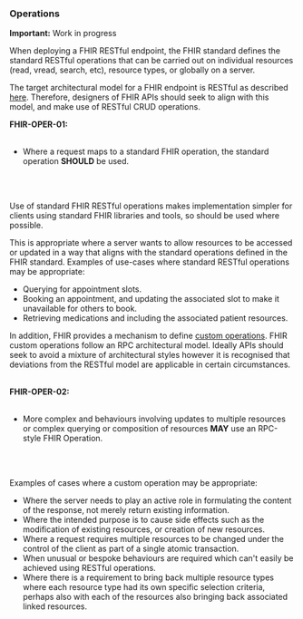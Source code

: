 ### Operations

 <div markdown="span" class="alert alert-warning" role="alert">
 <i class="fas fa-exclamation-triangle"></i><b> Important:</b> Work in progress</div>
 
When deploying a FHIR RESTful endpoint, the FHIR standard defines the standard RESTful operations that can be carried out on individual resources (read, vread, search, etc), resource types, or globally on a server.

The target architectural model for a FHIR endpoint is RESTful as described [here](https://www.hl7.org/fhir/http.html). Therefore, designers of FHIR APIs should seek to align with this model, and make use of RESTful CRUD operations.

<div markdown="span" class="alert alert-warning" role="alert">
<i class="fas fa-exclamation-triangle"></i><b> FHIR-OPER-01:</b>

<br/>
<br/>

- Where a request maps to a standard FHIR operation, the standard operation <b>SHOULD</b> be used.

<br/>
<br/>

Use of standard FHIR RESTful operations makes implementation simpler for clients using standard FHIR libraries and tools, so should be used where possible.

This is appropriate where a server wants to allow resources to be accessed or updated in a way that aligns with the standard operations defined in the FHIR standard. Examples of use-cases where standard RESTful operations may be appropriate:

- Querying for appointment slots.
- Booking an appointment, and updating the associated slot to make it unavailable for others to book.
- Retrieving medications and including the associated patient resources.

In addition, FHIR provides a mechanism to define [custom operations](https://www.hl7.org/fhir/operations.html). FHIR custom operations follow an RPC architectural model. Ideally APIs should seek to avoid a mixture of architectural styles however it is recognised that deviations from the RESTful model are applicable in certain circumstances.
</div>
<br/>

<div markdown="span" class="alert alert-warning" role="alert">
<i class="fas fa-exclamation-triangle"></i><b> FHIR-OPER-02:</b>

<br/>
<br/>

- More complex and behaviours involving updates to multiple resources or complex querying or composition of resources <b>MAY</b> use an RPC-style FHIR Operation.

<br/>
<br/>

Examples of cases where a custom operation may be appropriate:
<br/>

 - Where the server needs to play an active role in formulating the content of the response, not merely return existing information.
 - Where the intended purpose is to cause side effects such as the modification of existing resources, or creation of new resources.
 - Where a request requires multiple resources to be changed under the control of the client as part of a single atomic transaction.
 - When unusual or bespoke behaviours are required which can't easily be achieved using RESTful operations.
 - Where there is a requirement to bring back multiple resource types where each resource type had its own specific selection criteria, perhaps also with each of the resources also bringing back associated linked resources.
 
</div>
